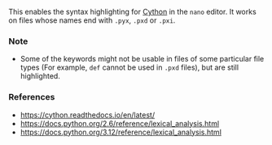 This enables the syntax highlighting for [Cython](https://github.com/cython/cython) in the `nano` editor.
It works on files whose names end with `.pyx`, `.pxd` or `.pxi`.

### Note

+ Some of the keywords might not be usable in files of some particular file types (For example, `def` cannot be used in `.pxd` files), but are still highlighted.

### References

+ https://cython.readthedocs.io/en/latest/
+ https://docs.python.org/2.6/reference/lexical_analysis.html
+ https://docs.python.org/3.12/reference/lexical_analysis.html
